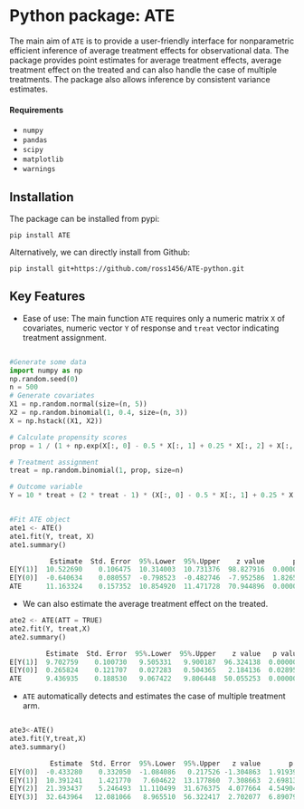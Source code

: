 # Python package: ATE

The main aim of `ATE` is to provide a user-friendly interface for nonparametric efficient inference of average 
treatment effects for observational data. The package provides point estimates for average treatment 
effects, average treatment effect on the treated and can also handle the case of multiple treatments.
The package also allows inference by consistent variance estimates.

#### Requirements
- `numpy`
- `pandas`
- `scipy`
- `matplotlib`
- `warnings`
## Installation

The package can be installed from pypi:
```
pip install ATE
```

Alternatively, we can directly install from Github:
```
pip install git+https://github.com/ross1456/ATE-python.git
```


## Key Features
* Ease of use: The main function `ATE` requires only a numeric matrix `X` of covariates, numeric vector `Y` of response 
and `treat` vector indicating treatment assignment.
```python

#Generate some data
import numpy as np
np.random.seed(0)
n = 500
# Generate covariates
X1 = np.random.normal(size=(n, 5))
X2 = np.random.binomial(1, 0.4, size=(n, 3))
X = np.hstack((X1, X2))

# Calculate propensity scores
prop = 1 / (1 + np.exp(X[:, 0] - 0.5 * X[:, 1] + 0.25 * X[:, 2] + X[:, 5] + 0.5 * X[:, 7]))

# Treatment assignment
treat = np.random.binomial(1, prop, size=n)

# Outcome variable
Y = 10 * treat + (2 * treat - 1) * (X[:, 0] - 0.5 * X[:, 1] + 0.25 * X[:, 2] + X[:, 5] + 0.5 * X[:, 7]) + np.random.normal(size=n)


#Fit ATE object
ate1 <- ATE()
ate1.fit(Y, treat, X)
ate1.summary()

          Estimate  Std. Error  95%.Lower  95%.Upper    z value       p value
E[Y(1)]  10.522690    0.106475  10.314003  10.731376  98.827916  0.000000e+00
E[Y(0)]  -0.640634    0.080557  -0.798523  -0.482746  -7.952586  1.826574e-15
ATE      11.163324    0.157352  10.854920  11.471728  70.944896  0.000000e+00
```

* We can also estimate the average treatment effect on the treated. 
```python
ate2 <- ATE(ATT = TRUE)
ate2.fit(Y, treat,X)
ate2.summary()

         Estimate  Std. Error  95%.Lower  95%.Upper    z value   p value
E[Y(1)]  9.702759    0.100730   9.505331   9.900187  96.324138  0.000000
E[Y(0)]  0.265824    0.121707   0.027283   0.504365   2.184136  0.028952
ATE      9.436935    0.188530   9.067422   9.806448  50.055253  0.000000
```

* `ATE` automatically detects and estimates the case of multiple treatment arm. 
```python

ate3<-ATE()
ate3.fit(Y,treat,X)
ate3.summary()

          Estimate  Std. Error  95%.Lower  95%.Upper   z value       p value
E[Y(0)]  -0.433280    0.332050  -1.084086   0.217526 -1.304863  1.919395e-01
E[Y(1)]  10.391241    1.421770   7.604622  13.177860  7.308663  2.698139e-13
E[Y(2)]  21.393437    5.246493  11.110499  31.676375  4.077664  4.549043e-05
E[Y(3)]  32.643964   12.081066   8.965510  56.322417  2.702077  6.890790e-03
```